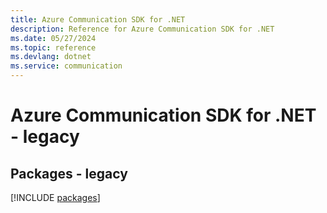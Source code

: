 ```yaml
---
title: Azure Communication SDK for .NET
description: Reference for Azure Communication SDK for .NET
ms.date: 05/27/2024
ms.topic: reference
ms.devlang: dotnet
ms.service: communication
---
```

# Azure Communication SDK for .NET - legacy
## Packages - legacy
[!INCLUDE [packages](communication-index.md)]